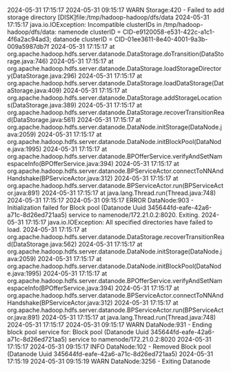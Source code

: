 2024-05-31 17:15:17 2024-05-31 09:15:17 WARN  Storage:420 - Failed to add storage directory [DISK]file:/tmp/hadoop-hadoop/dfs/data
2024-05-31 17:15:17 java.io.IOException: Incompatible clusterIDs in /tmp/hadoop-hadoop/dfs/data: namenode clusterID = CID-e9120058-e531-422c-a1c1-4f6a2ac94ad3; datanode clusterID = CID-01ee3611-8e40-4001-9a3b-009a5987db7f
2024-05-31 17:15:17     at org.apache.hadoop.hdfs.server.datanode.DataStorage.doTransition(DataStorage.java:746)
2024-05-31 17:15:17     at org.apache.hadoop.hdfs.server.datanode.DataStorage.loadStorageDirectory(DataStorage.java:296)
2024-05-31 17:15:17     at org.apache.hadoop.hdfs.server.datanode.DataStorage.loadDataStorage(DataStorage.java:409)
2024-05-31 17:15:17     at org.apache.hadoop.hdfs.server.datanode.DataStorage.addStorageLocations(DataStorage.java:389)
2024-05-31 17:15:17     at org.apache.hadoop.hdfs.server.datanode.DataStorage.recoverTransitionRead(DataStorage.java:561)
2024-05-31 17:15:17     at org.apache.hadoop.hdfs.server.datanode.DataNode.initStorage(DataNode.java:2059)
2024-05-31 17:15:17     at org.apache.hadoop.hdfs.server.datanode.DataNode.initBlockPool(DataNode.java:1995)
2024-05-31 17:15:17     at org.apache.hadoop.hdfs.server.datanode.BPOfferService.verifyAndSetNamespaceInfo(BPOfferService.java:394)
2024-05-31 17:15:17     at org.apache.hadoop.hdfs.server.datanode.BPServiceActor.connectToNNAndHandshake(BPServiceActor.java:312)
2024-05-31 17:15:17     at org.apache.hadoop.hdfs.server.datanode.BPServiceActor.run(BPServiceActor.java:891)
2024-05-31 17:15:17     at java.lang.Thread.run(Thread.java:748)
2024-05-31 17:15:17 2024-05-31 09:15:17 ERROR DataNode:903 - Initialization failed for Block pool <registering> (Datanode Uuid 345644fd-eafe-42a6-a71c-8d26ed721aa5) service to namenode/172.21.0.2:8020. Exiting.
2024-05-31 17:15:17 java.io.IOException: All specified directories have failed to load.
2024-05-31 17:15:17     at org.apache.hadoop.hdfs.server.datanode.DataStorage.recoverTransitionRead(DataStorage.java:562)
2024-05-31 17:15:17     at org.apache.hadoop.hdfs.server.datanode.DataNode.initStorage(DataNode.java:2059)
2024-05-31 17:15:17     at org.apache.hadoop.hdfs.server.datanode.DataNode.initBlockPool(DataNode.java:1995)
2024-05-31 17:15:17     at org.apache.hadoop.hdfs.server.datanode.BPOfferService.verifyAndSetNamespaceInfo(BPOfferService.java:394)
2024-05-31 17:15:17     at org.apache.hadoop.hdfs.server.datanode.BPServiceActor.connectToNNAndHandshake(BPServiceActor.java:312)
2024-05-31 17:15:17     at org.apache.hadoop.hdfs.server.datanode.BPServiceActor.run(BPServiceActor.java:891)
2024-05-31 17:15:17     at java.lang.Thread.run(Thread.java:748)
2024-05-31 17:15:17 2024-05-31 09:15:17 WARN  DataNode:931 - Ending block pool service for: Block pool <registering> (Datanode Uuid 345644fd-eafe-42a6-a71c-8d26ed721aa5) service to namenode/172.21.0.2:8020
2024-05-31 17:15:17 2024-05-31 09:15:17 INFO  DataNode:102 - Removed Block pool <registering> (Datanode Uuid 345644fd-eafe-42a6-a71c-8d26ed721aa5)
2024-05-31 17:15:19 2024-05-31 09:15:19 WARN  DataNode:3256 - Exiting Datanode
